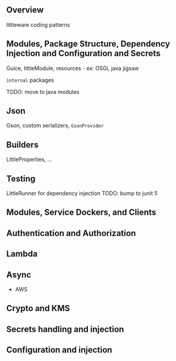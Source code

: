 ## Overview

littleware coding patterns

## Modules, Package Structure, Dependency Injection and Configuration and Secrets

Guice, littleModule, resources - ex: OSGi, java jigsaw

`internal` packages

TODO: move to java modules

## Json

Gson, custom serializers, `GsonProvider`

## Builders

LittleProperties, ...

## Testing

LittleRunner for dependency injection
TODO: bump to junit 5

## Modules, Service Dockers, and Clients

## Authentication and Authorization

## Lambda

## Async

* AWS


## Crypto and KMS

## Secrets handling and injection

## Configuration and injection

